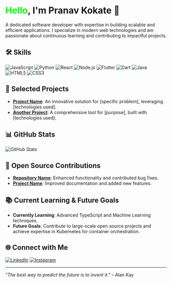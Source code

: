 # <span style="color: #00FF00;">Hello</span>, I'm **Pranav Kokate** 👋

A dedicated software developer with expertise in building scalable and efficient applications. I specialize in modern web technologies and am passionate about continuous learning and contributing to impactful projects.

## 🛠 Skills
![JavaScript](https://img.shields.io/badge/JavaScript-F7DF1E?style=flat-square&logo=javascript&logoColor=black)
![Python](https://img.shields.io/badge/Python-3776AB?style=flat-square&logo=python&logoColor=white)
![React](https://img.shields.io/badge/React-61DAFB?style=flat-square&logo=react&logoColor=white)
![Node.js](https://img.shields.io/badge/Node.js-339933?style=flat-square&logo=nodedotjs&logoColor=white)
![Flutter](https://img.shields.io/badge/Flutter-02569B?style=flat-square&logo=flutter&logoColor=white)
![Dart](https://img.shields.io/badge/Dart-0175C2?style=flat-square&logo=dart&logoColor=white)
![Java](https://img.shields.io/badge/Java-007396?style=flat-square&logo=java&logoColor=white)
![HTML5](https://img.shields.io/badge/HTML5-E34F26?style=flat-square&logo=html5&logoColor=white)
![CSS3](https://img.shields.io/badge/CSS3-1572B6?style=flat-square&logo=css3&logoColor=white)

## 🚀 Selected Projects
- **[Project Name](link)**: An innovative solution for [specific problem], leveraging [technologies used].
- **[Another Project](link)**: A comprehensive tool for [purpose], built with [technologies used].

## 📊 GitHub Stats
![GitHub Stats](https://github-readme-stats.vercel.app/api?username=yourusername&show_icons=true&theme=dark&hide_border=true&card_width=400)


## 🌟 Open Source Contributions
- **[Repository Name](link)**: Enhanced functionality and contributed bug fixes.
- **[Project Name](link)**: Improved documentation and added new features.

## 📚 Current Learning & Future Goals
- **Currently Learning**: Advanced TypeScript and Machine Learning techniques.
- **Future Goals**: Contribute to large-scale open source projects and achieve expertise in Kubernetes for container orchestration.

## 🌐 Connect with Me
[![LinkedIn](https://img.shields.io/badge/LinkedIn-0077B5?style=flat-square&logo=linkedin&logoColor=white)](https://www.linkedin.com/in/yourusername/)
[![Instagram](https://img.shields.io/badge/Instagram-E4405F?style=flat-square&logo=instagram&logoColor=white)](https://www.instagram.com/yourusername/)

---

_"The best way to predict the future is to invent it."_ – Alan Kay
